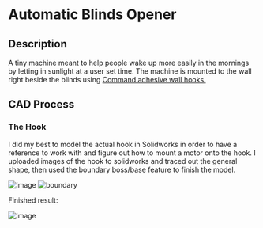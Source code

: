 # Automatic Blinds Opener
## Description
A tiny machine meant to help people wake up more easily in the mornings by letting in sunlight at a user set time. The machine is mounted to the wall right beside the blinds using [Command adhesive wall hooks.](https://www.command.com/3M/en_US/command/products/~/Command-Large-Utility-Hook/?N=5924736+3294529207+3294773688&rt=rud)
## CAD Process
### The Hook
I did my best to model the actual hook in Solidworks in order to have a reference to work with and figure out how to mount a motor onto the hook. I uploaded images of the hook to solidworks and traced out the general shape, then used the boundary boss/base feature to finish the model. 

![image](https://github.com/OngTimmy/Blinds-opener/assets/124640998/bc9f18d8-8d3f-47c4-914c-07b43160a885)
![boundary](https://github.com/OngTimmy/Blinds-opener/assets/124640998/5ca7fab2-fc7c-4c3d-bf30-76fb8e12cd85)

Finished result: 

![image](https://github.com/OngTimmy/Blinds-opener/assets/124640998/9d1519f8-2990-40a5-9de0-0c1a3b355142)
